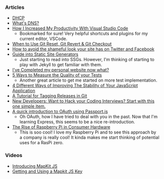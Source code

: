 ### Articles
- [DHCP](https://dev.to/gabeguz/dhcp-3jl3)
- [What's DNS?](https://dev.to/gabeguz/whats-dns-13c3)
- [How I Increased My Productivity With Visual Studio Code](https://dev.to/mokkapps/how-i-increased-my-productivity-with-visual-studio-code-gfo)
  - Bookmarked for sure! Very helpful shortcuts and plugins for my current editor, VSCode.
- [When to Use Git Reset, Git Revert & Git Checkout](https://hackernoon.com/when-to-use-git-reset-git-revert-git-checkout-dc4824795d9)
- [How to avoid the shameful look your site has on Twitter and Facebook](https://medium.freecodecamp.org/how-to-avoid-the-shaming-look-your-site-has-on-twitter-and-facebook-f2e8f4be568d)
- [Guide into Static Site Generators](https://hackernoon.com/guide-into-static-site-generators-120514a22e25)
  - Just starting to read into SSGs. However, I'm thinking of starting to play with Jekyll to get familiar with them.
- [I've Completed my personal website now what?](https://dev.to/dfimbres/ive-completed-my-personal-website-now-what-23ne)
- [5 Ways to Measure the Quality of your Tests](https://codeburst.io/5-ways-to-measure-the-quality-of-your-tests-f43110ab6a4b)
  - Another great article to get me started on more test implementation.
- [4 Different Ways of Improving The Stability of Your JavaScript Application](https://codeburst.io/4-different-ways-of-improving-the-stability-of-your-javascript-application-abcadddb47ac)
- [A Tutorial for Tagging Releases in Git](https://dev.to/neshaz/a-tutorial-for-tagging-releases-in-git-147e)
- [New Developers: Want to Hack your Coding Interviews? Start with this one simple item.](https://hackernoon.com/new-developers-want-to-hack-your-coding-interviews-start-with-this-one-simple-item-3de3022e490e)
- [A quick introduction to OAuth using Passport.js](https://medium.freecodecamp.org/a-quick-introduction-to-oauth-using-passport-js-65ea5b621a)
  - Oh OAuth, how I have tried to deal with you in the past. Now that I'm learning Express, this seems to be a nice re-introduction.
- [The Rise of Raspberry Pi in Consumer Hardware](https://hackernoon.com/the-rise-of-raspberry-pi-in-consumer-hardware-e972134c1cba)
  - This is soo cool! I love my Raspberry Pi and to see this approach by a company is really cool! It kinda makes me start thinking of potential uses for a RasPi zero.

### Videos
- [Introducing MapKit JS](https://developer.apple.com/videos/play/wwdc2018/212/)
- [Getting and Using a Mapkit JS Key](https://developer.apple.com/videos/play/wwdc2018/508/)